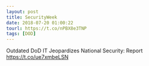 ```yaml
---
layout: post
title: SecurityWeek
date: 2018-07-20 01:00:22
tourl: https://t.co/nPBX8e3TNP
tags: [DOD]
---
```

Outdated DoD IT Jeopardizes National Security: Report https://t.co/ue7xmbeLSN